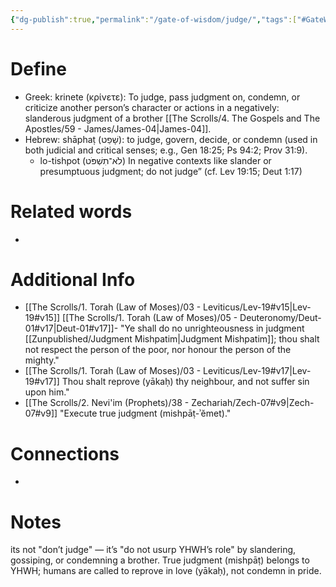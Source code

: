 ```yaml
---
{"dg-publish":true,"permalink":"/gate-of-wisdom/judge/","tags":["#GateWisdom","J"]}
---
```


# Define
- Greek: krinete (κρίνετε): To judge, pass judgment on, condemn, or criticize another person’s character or actions in a negatively: slanderous judgment of a brother [[The Scrolls/4. The Gospels and The Apostles/59 - James/James-04\|James-04]].
- Hebrew: shāphaṭ (שָׁפַט): to judge, govern, decide, or condemn (used in both judicial and critical senses; e.g., Gen 18:25; Ps 94:2; Prov 31:9). 
	- lo-tishpot (לֹא־תִשְׁפֹּט) In negative contexts like slander or presumptuous judgment; do not judge” (cf. Lev 19:15; Deut 1:17)


# Related words
- 

# Additional Info
- [[The Scrolls/1. Torah (Law of Moses)/03 - Leviticus/Lev-19#v15\|Lev-19#v15]] [[The Scrolls/1. Torah (Law of Moses)/05 - Deuteronomy/Deut-01#v17\|Deut-01#v17]]- "Ye shall do no unrighteousness in judgment [[Zunpublished/Judgment Mishpatim\|Judgment Mishpatim]]; thou shalt not respect the person of the poor, nor honour the person of the mighty."
- [[The Scrolls/1. Torah (Law of Moses)/03 - Leviticus/Lev-19#v17\|Lev-19#v17]] Thou shalt reprove (yākaḥ) thy neighbour, and not suffer sin upon him."
- [[The Scrolls/2. Nevi'im (Prophets)/38 - Zechariah/Zech-07#v9\|Zech-07#v9]] "Execute true judgment (mishpāṭ-ʾĕmet)."

# Connections
- 

# Notes
its not "don’t judge" — it’s "do not usurp YHWH’s role" by slandering, gossiping, or condemning a brother. True judgment (mishpāṭ) belongs to YHWH; humans are called to reprove in love (yākaḥ), not condemn in pride.

